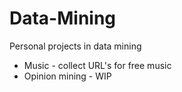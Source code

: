 Data-Mining
===========

Personal projects in data mining

* Music - collect URL's for free music
* Opinion mining - WIP
